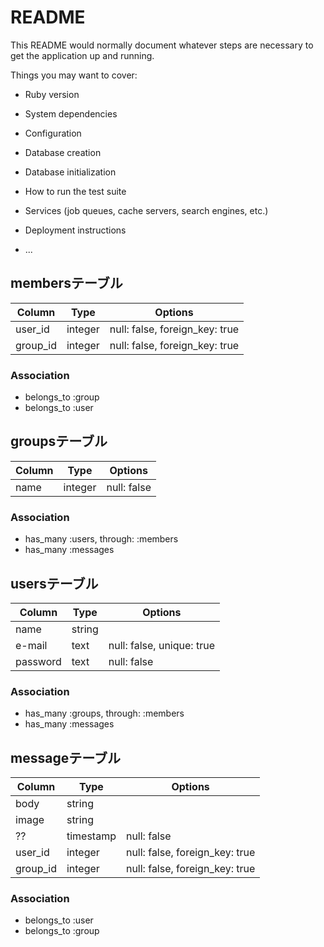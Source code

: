 # README

This README would normally document whatever steps are necessary to get the
application up and running.

Things you may want to cover:

* Ruby version

* System dependencies

* Configuration

* Database creation

* Database initialization

* How to run the test suite

* Services (job queues, cache servers, search engines, etc.)

* Deployment instructions

* ...


## membersテーブル

|Column|Type|Options|
|------|----|-------|
|user_id|integer|null: false, foreign_key: true|
|group_id|integer|null: false, foreign_key: true|

  ### Association
  - belongs_to :group
  - belongs_to :user



## groupsテーブル

|Column|Type|Options|
|------|----|-------|
|name|integer|null: false|


  ### Association
  - has_many :users, through: :members
  - has_many :messages


## usersテーブル

|Column|Type|Options|
|------|----|-------|
|name|string||
|e-mail|text|null: false, unique: true|
|password|text|null: false|

  ### Association
  - has_many :groups, through: :members
  - has_many :messages



## messageテーブル

|Column|Type|Options|
|------|----|-------|
|body|string||
|image|string||
|??|timestamp|null: false|
|user_id|integer|null: false, foreign_key: true|
|group_id|integer|null: false, foreign_key: true|

  ### Association
  - belongs_to :user
  - belongs_to :group